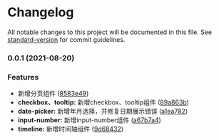 # Changelog

All notable changes to this project will be documented in this file. See [standard-version](https://github.com/conventional-changelog/standard-version) for commit guidelines.

### 0.0.1 (2021-08-20)


### Features

* 新增分页组件 ([8583e49](https://github.com/last4869/vite/commit/8583e49a0e27383c8ab6c085f6d287a44b346e54))
* **checkbox、tooltip:** 新增checkbox、tooltip组件 ([89a863b](https://github.com/last4869/vite/commit/89a863bbfd7621b648582df3cacf60882f68b93e))
* **date-picker:** 新增年月选择，并修复日期展示错误 ([a1ea782](https://github.com/last4869/vite/commit/a1ea782f807bed103b15ec7e60e9eb41b0c12aeb))
* **input-number:** 新增input-number组件 ([a67b7a4](https://github.com/last4869/vite/commit/a67b7a4e49e8549a37c616cf8af23ea0ba4422da))
* **timeline:** 新增时间轴组件 ([9d68432](https://github.com/last4869/vite/commit/9d684329aaeddf4bc693e64ab2722217adeec45c))
